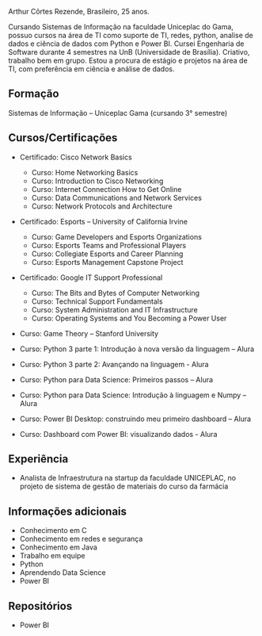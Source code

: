 Arthur Côrtes Rezende, Brasileiro, 25 anos.

Cursando Sistemas de Informação na faculdade Uniceplac do Gama, possuo cursos na área de TI como suporte de TI, redes, python, analise de dados e ciência de dados com Python e Power BI. Cursei Engenharia de Software durante 4 semestres na UnB (Universidade de Brasília). Criativo, trabalho bem em grupo. 
Estou a procura de estágio e projetos na área de TI, com preferência em ciência e análise de dados.

## **Formação**
Sistemas de Informação – Uniceplac Gama (cursando 3° semestre)

## **Cursos/Certificações**
- Certificado: Cisco Network Basics
  - Curso: Home Networking Basics
  - Curso: Introduction to Cisco Networking
  - Curso: Internet Connection How to Get Online
  - Curso: Data Communications and Network Services
  - Curso: Network Protocols and Architecture

- Certificado: Esports – University of California Irvine
  - Curso: Game Developers and Esports Organizations
  - Curso: Esports Teams and Professional Players
  - Curso: Collegiate Esports and Career Planning
  - Curso: Esports Management Capstone Project

- Certificado: Google IT Support Professional
  - Curso: The Bits and Bytes of Computer Networking
  - Curso: Technical Support Fundamentals
  - Curso: System Administration and IT Infrastructure
  - Curso: Operating Systems and You Becoming a Power User

- Curso: Game Theory – Stanford University

- Curso: Python 3 parte 1: Introdução à nova versão da linguagem – Alura
- Curso: Python 3 parte 2: Avançando na linguagem - Alura

- Curso: Python para Data Science: Primeiros passos – Alura
- Curso: Python para Data Science: Introdução à linguagem e Numpy – Alura

- Curso: Power BI Desktop: construindo meu primeiro dashboard – Alura
- Curso: Dashboard com Power BI: visualizando dados - Alura


## **Experiência**
- Analista de Infraestrutura na startup da faculdade UNICEPLAC, no projeto de sistema
de gestão de materiais do curso da farmácia

## **Informações adicionais**
- Conhecimento em C
- Conhecimento em redes e segurança
- Conhecimento em Java
- Trabalho em equipe
- Python
- Aprendendo Data Science
- Power BI

## **Repositórios**
- Power BI
